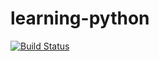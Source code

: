 # learning-python
[![Build Status](https://travis-ci.com/deborrrrrah/learning-python.svg?branch=main)](https://travis-ci.com/deborrrrrah/learning-python)